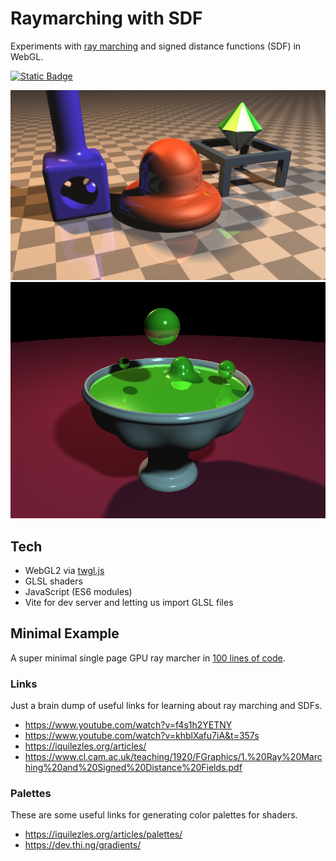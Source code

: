 # Raymarching with SDF

Experiments with [ray marching](https://en.wikipedia.org/wiki/Ray_marching) and signed distance functions (SDF) in WebGL.

[![Static Badge](https://img.shields.io/badge/LIVE%20VERSION!-20B2AA?style=for-the-badge&logo=open3d&logoColor=white&color=209955)](http://raymarch.benc.dev/)

![](./public/img/screen_01.png)
![](./public/img/screen_02.png)

## Tech

- WebGL2 via [twgl.js](www.twgljs.org)
- GLSL shaders
- JavaScript (ES6 modules)
- Vite for dev server and letting us import GLSL files

## Minimal Example

A super minimal single page GPU ray marcher in [100 lines of code](./public/mini-comments/index.html).

### Links

Just a brain dump of useful links for learning about ray marching and SDFs.

- https://www.youtube.com/watch?v=f4s1h2YETNY
- https://www.youtube.com/watch?v=khblXafu7iA&t=357s
- https://iquilezles.org/articles/
- https://www.cl.cam.ac.uk/teaching/1920/FGraphics/1.%20Ray%20Marching%20and%20Signed%20Distance%20Fields.pdf

### Palettes

These are some useful links for generating color palettes for shaders.

- https://iquilezles.org/articles/palettes/
- https://dev.thi.ng/gradients/
